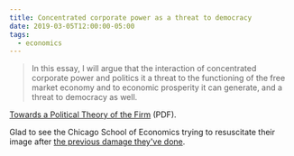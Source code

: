 ```yaml
---
title: Concentrated corporate power as a threat to democracy
date: 2019-03-05T12:00:00-05:00
tags:
  - economics
---
```


> In this essay, I will argue that the interaction of concentrated corporate
> power and politics it a threat to the functioning of the free market economy
> and to economic prosperity it can generate, and a threat to democracy as
> well.

[Towards a Political Theory of the Firm](https://www.nber.org/papers/w23593.pdf) (PDF).

Glad to see the Chicago School of Economics trying to resuscitate their image
after [the previous damage they've
done](https://boingboing.net/2017/10/25/stiglitz-vs-friedman.html).
